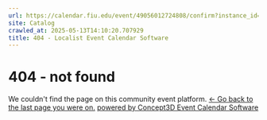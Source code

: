 ```yaml
---
url: https://calendar.fiu.edu/event/49056012724808/confirm?instance_id=49056012760670&return=https%3A%2F%2Fcalendar.fiu.edu%2F
site: Catalog
crawled_at: 2025-05-13T14:10:20.707929
title: 404 - Localist Event Calendar Software
---
```


# 404 - not found
We couldn't find the page on this community event platform.
[← Go back to the last page you were on.](javascript:history.back\(\))
[powered by Concept3D Event Calendar Software](https://www.localist.com)
